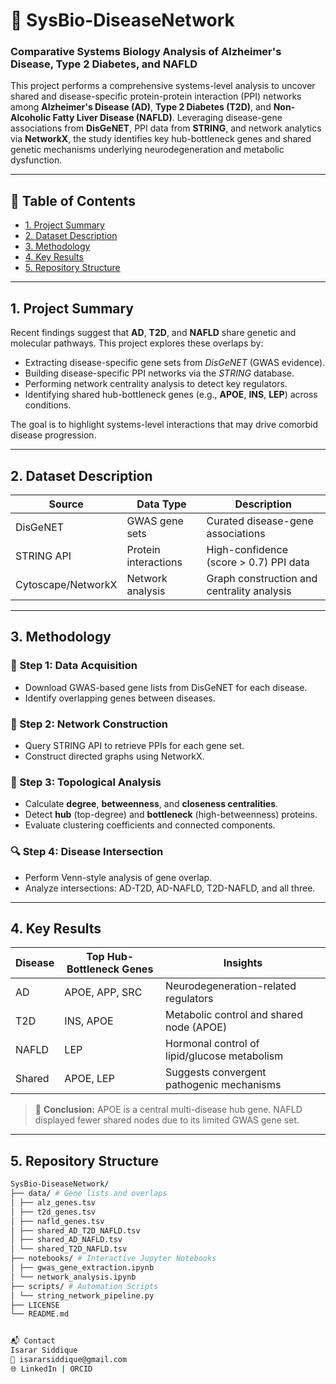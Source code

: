 # 🧬 SysBio-DiseaseNetwork
### Comparative Systems Biology Analysis of Alzheimer's Disease, Type 2 Diabetes, and NAFLD

This project performs a comprehensive systems-level analysis to uncover shared and disease-specific protein-protein interaction (PPI) networks among **Alzheimer's Disease (AD)**, **Type 2 Diabetes (T2D)**, and **Non-Alcoholic Fatty Liver Disease (NAFLD)**. Leveraging disease-gene associations from **DisGeNET**, PPI data from **STRING**, and network analytics via **NetworkX**, the study identifies key hub-bottleneck genes and shared genetic mechanisms underlying neurodegeneration and metabolic dysfunction.

---

## 📑 Table of Contents
- [1. Project Summary](#1-project-summary)
- [2. Dataset Description](#2-dataset-description)
- [3. Methodology](#3-methodology)
- [4. Key Results](#4-key-results)
- [5. Repository Structure](#5-repository-structure)

---

## 1. Project Summary

Recent findings suggest that **AD**, **T2D**, and **NAFLD** share genetic and molecular pathways. This project explores these overlaps by:

- Extracting disease-specific gene sets from *DisGeNET* (GWAS evidence).
- Building disease-specific PPI networks via the *STRING* database.
- Performing network centrality analysis to detect key regulators.
- Identifying shared hub-bottleneck genes (e.g., **APOE**, **INS**, **LEP**) across conditions.

The goal is to highlight systems-level interactions that may drive comorbid disease progression.

---

## 2. Dataset Description

| Source       | Data Type                     | Description                                  |
|--------------|-------------------------------|----------------------------------------------|
| DisGeNET     | GWAS gene sets                | Curated disease-gene associations            |
| STRING API   | Protein interactions          | High-confidence (score > 0.7) PPI data       |
| Cytoscape/NetworkX | Network analysis         | Graph construction and centrality analysis   |

---

## 3. Methodology

### 🧩 Step 1: Data Acquisition
- Download GWAS-based gene lists from DisGeNET for each disease.
- Identify overlapping genes between diseases.

### 🔗 Step 2: Network Construction
- Query STRING API to retrieve PPIs for each gene set.
- Construct directed graphs using NetworkX.

### 🧠 Step 3: Topological Analysis
- Calculate **degree**, **betweenness**, and **closeness centralities**.
- Detect **hub** (top-degree) and **bottleneck** (high-betweenness) proteins.
- Evaluate clustering coefficients and connected components.

### 🔍 Step 4: Disease Intersection
- Perform Venn-style analysis of gene overlap.
- Analyze intersections: AD-T2D, AD-NAFLD, T2D-NAFLD, and all three.

---

## 4. Key Results

| Disease   | Top Hub-Bottleneck Genes      | Insights                                     |
|-----------|-------------------------------|----------------------------------------------|
| AD        | APOE, APP, SRC                | Neurodegeneration-related regulators         |
| T2D       | INS, APOE                     | Metabolic control and shared node (APOE)     |
| NAFLD     | LEP                           | Hormonal control of lipid/glucose metabolism |
| Shared    | APOE, LEP                     | Suggests convergent pathogenic mechanisms    |

> 🧠 **Conclusion:** APOE is a central multi-disease hub gene. NAFLD displayed fewer shared nodes due to its limited GWAS gene set.

---

## 5. Repository Structure

```bash
SysBio-DiseaseNetwork/
├── data/ # Gene lists and overlaps
│ ├── alz_genes.tsv
│ ├── t2d_genes.tsv
│ ├── nafld_genes.tsv
│ ├── shared_AD_T2D_NAFLD.tsv
│ ├── shared_AD_NAFLD.tsv
│ └── shared_T2D_NAFLD.tsv
├── notebooks/ # Interactive Jupyter Notebooks
│ ├── gwas_gene_extraction.ipynb
│ └── network_analysis.ipynb
├── scripts/ # Automation Scripts
│ └── string_network_pipeline.py
├── LICENSE
└── README.md


📬 Contact
Isarar Siddique
📧 isararsiddique@gmail.com
🌐 LinkedIn | ORCID
